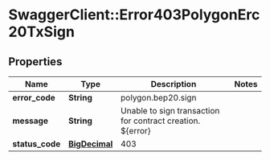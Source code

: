 # SwaggerClient::Error403PolygonErc20TxSign

## Properties
Name | Type | Description | Notes
------------ | ------------- | ------------- | -------------
**error_code** | **String** | polygon.bep20.sign | 
**message** | **String** | Unable to sign transaction for contract creation. ${error} | 
**status_code** | [**BigDecimal**](BigDecimal.md) | 403 | 

